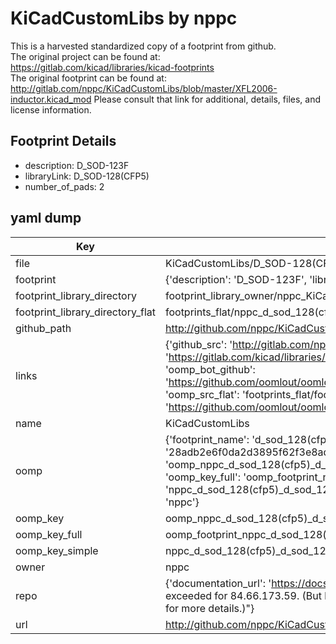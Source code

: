 # KiCadCustomLibs by nppc  
This is a harvested standardized copy of a footprint from github.  
The original project can be found at:  
https://gitlab.com/kicad/libraries/kicad-footprints  
The original footprint can be found at:
http://gitlab.com/nppc/KiCadCustomLibs/blob/master/XFL2006-inductor.kicad_mod
Please consult that link for additional, details, files, and license information.  
## Footprint Details
* description: D_SOD-123F  
* libraryLink: D_SOD-128(CFP5)  
* number_of_pads: 2  
## yaml dump  
| Key | Value |  
| --- | --- |  
| file | KiCadCustomLibs/D_SOD-128(CFP5).kicad_mod |  
| footprint | {'description': 'D_SOD-123F', 'libraryLink': 'D_SOD-128(CFP5)', 'number_of_pads': 2} |  
| footprint_library_directory | footprint_library_owner/nppc_KiCadCustomLibs |  
| footprint_library_directory_flat | footprints_flat/nppc_d_sod_128(cfp5)_d_sod_128(cfp5)/working |  
| github_path | http://github.com/nppc/KiCadCustomLibs/blob/master/D_SOD-128(CFP5).kicad_mod |  
| links | {'github_src': 'http://gitlab.com/nppc/KiCadCustomLibs/blob/master/XFL2006-inductor.kicad_mod', 'github_src_repo': 'https://gitlab.com/kicad/libraries/kicad-footprints', 'oomp_bot': 'footprints/nppc_d_sod_128(cfp5)_d_sod_128(cfp5)/working', 'oomp_bot_github': 'https://github.com/oomlout/oomlout_oomp_footprint_bot/tree/main/footprints/nppc_d_sod_128(cfp5)_d_sod_128(cfp5)/working', 'oomp_src_flat': 'footprints_flat/footprints_flat/nppc_d_sod_128(cfp5)_d_sod_128(cfp5)/working', 'oomp_src_flat_github': 'https://github.com/oomlout/oomlout_oomp_footprint_src/tree/main/footprints_flat/nppc_d_sod_128(cfp5)_d_sod_128(cfp5)/working'} |  
| name | KiCadCustomLibs |  
| oomp | {'footprint_name': 'd_sod_128(cfp5)', 'library_name': 'd_sod_128(cfp5)_kicad_mod', 'md5': '28adb2e6f0da2d3895f62f3e8ad46754', 'md5_10': '28adb2e6f0', 'md5_5': '28adb', 'md5_6': '28adb2', 'oomp_key': 'oomp_nppc_d_sod_128(cfp5)_d_sod_128(cfp5)', 'oomp_key_extra': 'oomp_footprint_nppc_d_sod_128(cfp5)_d_sod_128(cfp5)', 'oomp_key_full': 'oomp_footprint_nppc_d_sod_128(cfp5)_d_sod_128(cfp5)_28adb2', 'oomp_key_simple': 'nppc_d_sod_128(cfp5)_d_sod_128(cfp5)', 'original_filename': 'KiCadCustomLibs/D_SOD-128(CFP5).kicad_mod', 'owner_name': 'nppc'} |  
| oomp_key | oomp_nppc_d_sod_128(cfp5)_d_sod_128(cfp5) |  
| oomp_key_full | oomp_footprint_nppc_d_sod_128(cfp5)_d_sod_128(cfp5) |  
| oomp_key_simple | nppc_d_sod_128(cfp5)_d_sod_128(cfp5) |  
| owner | nppc |  
| repo | {'documentation_url': 'https://docs.github.com/rest/overview/resources-in-the-rest-api#rate-limiting', 'message': "API rate limit exceeded for 84.66.173.59. (But here's the good news: Authenticated requests get a higher rate limit. Check out the documentation for more details.)"} |  
| url | http://github.com/nppc/KiCadCustomLibs |  

